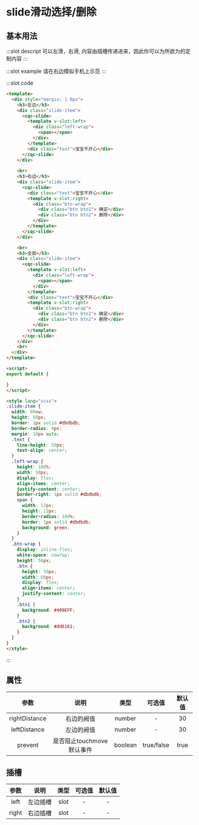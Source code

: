# slide滑动选择/删除

## 基本用法

<demo-block src="/slide">
:::slot descript
可以左滑，右滑, 内容由插槽传递进来，因此你可以为所欲为的定制内容
:::

:::slot example
请在右边模拟手机上示范
:::

:::slot code
```html
<template>
  <div style="margin: 1 0px">
    <h3>左边</h3>
    <div class="slide-item">
      <cqc-slide>
        <template v-slot:left>
          <div class="left-wrap">
            <span></span>
          </div>
        </template>
        <div class="text">宝宝不开心</div>
      </cqc-slide>
    </div>
    
    <br>
    <h3>右边</h3>
    <div class="slide-item">
      <cqc-slide>
        <div class="text">宝宝不开心</div>
        <template v-slot:right>
          <div class="btn-wrap">
            <div class="btn btn1"> 确定</div>
            <div class="btn btn2"> 删除</div>
          </div>
        </template>
      </cqc-slide>
    </div>

    <br>
    <h3>全部</h3>
    <div class="slide-item">
      <cqc-slide>
        <template v-slot:left>
          <div class="left-wrap">
            <span></span>
          </div>
        </template>
        <div class="text">宝宝不开心</div>
        <template v-slot:right>
          <div class="btn-wrap">
            <div class="btn btn1"> 确定</div>
            <div class="btn btn2"> 删除</div>
          </div>
        </template>
      </cqc-slide>
    </div>
    <br>
  </div>
</template>

<script>
export default {

}
</script>

<style lang="scss">
.slide-item {
  width: 90vw;
  height: 50px;
  border: 1px solid #dbdbdb;
  border-radius: 4px;
  margin: 10px auto;
  .text {
    line-height: 50px;
    text-align: center;
  }
  .left-wrap {
    height: 100%;
    width: 50px;
    display: flex;
    align-items: center;
    justify-content: center;
    border-right: 1px solid #dbdbdb;
    span {
      width: 12px;
      height: 12px;
      border-radius: 100%;
      border: 1px solid #dbdbdb;
      background: green;
    }
  }
  .btn-wrap {
    display: inline-flex;
    white-space: nowrap;
    height: 50px;
    .btn {
      height: 50px;
      width: 60px;
      display: flex;
      align-items: center;
      justify-content: center;
    }
    .btn1 {
      background: #409EFF;
    }
    .btn2 {
      background: #dd6161;
    }
  }
}
</style>
```
:::
</demo-block>

## 属性

|参数|说明|类型|可选值|默认值|
|:----:|:----:|:----:|:----:|:----:|
|rightDistance|右边的阙值|number|-|30|
|leftDistance|左边的阙值|number|-|30|
|prevent|是否阻止touchmove默认事件|boolean|true/false|true|

## 插槽

|参数|说明|类型|可选值|默认值|
|:----:|:----:|:----:|:----:|:----:|
|left|左边插槽|slot|-|-|
|right|右边插槽|slot|-|-|